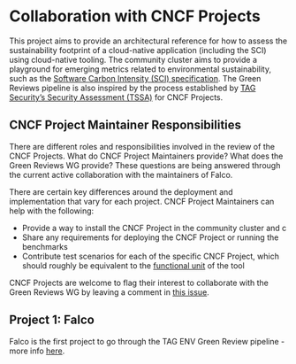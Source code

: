 # Collaboration with CNCF Projects

This project aims to provide an architectural reference for how to assess the sustainability footprint of a cloud-native application (including the SCI) using cloud-native tooling. The community cluster aims to provide a playground for emerging metrics related to environmental sustainability, such as the [Software Carbon Intensity (SCI) specification](https://sci-guide.greensoftware.foundation/). The Green Reviews pipeline is also inspired by the process established by [TAG Security’s Security Assessment (TSSA)](https://github.com/cncf/tag-security/tree/main/assessments) for CNCF Projects.

## CNCF Project Maintainer Responsibilities

There are different roles and responsibilities involved in the review of the CNCF Projects. What do CNCF Project Maintainers provide? What does the Green Reviews WG provide? These questions are being answered through the current active collaboration with the maintainers of Falco.

There are certain key differences around the deployment and implementation that vary for each project. CNCF Project Maintainers can help with the following:
- Provide a way to install the CNCF Project in the community cluster and c
- Share any requirements for deploying the CNCF Project or running the benchmarks
- Contribute test scenarios for each of the specific CNCF Project, which should roughly be equivalent to the [functional unit](https://sci-guide.greensoftware.foundation/R) of the tool

CNCF Projects are welcome to flag their interest to collaborate with the Green Reviews WG by leaving a comment in [this issue](https://github.com/cncf/tag-env-sustainability/issues/223).

## Project 1: Falco

Falco is the first project to go through the TAG ENV Green Review pipeline - more info [here](./falco/README.md).